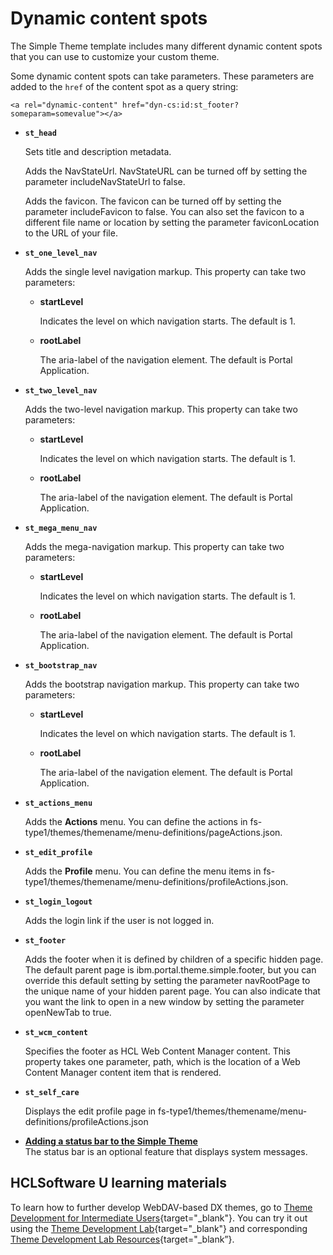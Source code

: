 # Dynamic content spots

The Simple Theme template includes many different dynamic content spots that you can use to customize your custom theme.

Some dynamic content spots can take parameters. These parameters are added to the `href` of the content spot as a query string:

```
<a rel="dynamic-content" href="dyn-cs:id:st_footer?someparam=somevalue"></a>
```

-   **`st_head`**

    Sets title and description metadata.

    Adds the NavStateUrl. NavStateURL can be turned off by setting the parameter includeNavStateUrl to false.

    Adds the favicon. The favicon can be turned off by setting the parameter includeFavicon to false. You can also set the favicon to a different file name or location by setting the parameter faviconLocation to the URL of your file.

-   **`st_one_level_nav`**

    Adds the single level navigation markup. This property can take two parameters:

    -   **startLevel**

        Indicates the level on which navigation starts. The default is 1.

    -   **rootLabel**

        The aria-label of the navigation element. The default is Portal Application.

-   **`st_two_level_nav`**

    Adds the two-level navigation markup. This property can take two parameters:

    -   **startLevel**

        Indicates the level on which navigation starts. The default is 1.

    -   **rootLabel**

        The aria-label of the navigation element. The default is Portal Application.

-   **`st_mega_menu_nav`**

    Adds the mega-navigation markup. This property can take two parameters:

    -   **startLevel**

        Indicates the level on which navigation starts. The default is 1.

    -   **rootLabel**

        The aria-label of the navigation element. The default is Portal Application.

-   **`st_bootstrap_nav`**

    Adds the bootstrap navigation markup. This property can take two parameters:

    -   **startLevel**

        Indicates the level on which navigation starts. The default is 1.

    -   **rootLabel**

        The aria-label of the navigation element. The default is Portal Application.

-   **`st_actions_menu`**

    Adds the **Actions** menu. You can define the actions in fs-type1/themes/themename/menu-definitions/pageActions.json.

-   **`st_edit_profile`**

    Adds the **Profile** menu. You can define the menu items in fs-type1/themes/themename/menu-definitions/profileActions.json.

-   **`st_login_logout`**

    Adds the login link if the user is not logged in.

-   **`st_footer`**

    Adds the footer when it is defined by children of a specific hidden page. The default parent page is ibm.portal.theme.simple.footer, but you can override this default setting by setting the parameter navRootPage to the unique name of your hidden parent page. You can also indicate that you want the link to open in a new window by setting the parameter openNewTab to true.

-   **`st_wcm_content`**

    Specifies the footer as HCL Web Content Manager content. This property takes one parameter, path, which is the location of a Web Content Manager content item that is rendered.

-   **`st_self_care`**

    Displays the edit profile page in fs-type1/themes/themename/menu-definitions/profileActions.json


-   **[Adding a status bar to the Simple Theme](themeopt_themedev_statusbar_2.md)**  
The status bar is an optional feature that displays system messages.

## HCLSoftware U learning materials

To learn how to further develop WebDAV-based DX themes, go to [Theme Development for Intermediate Users](https://hclsoftwareu.hcltechsw.com/courses/lesson/?id=3462){target="_blank"}. You can try it out using the [Theme Development Lab](https://hclsoftwareu.hcltechsw.com/images/Lc4sMQCcN5uxXmL13gSlsxClNTU3Mjc3NTc4MTc2/DS_Academy/DX/Developer/HDX-DEV-200_Theme_Development.pdf){target="_blank"} and corresponding [Theme Development Lab Resources](https://hclsoftwareu.hcltechsw.com/images/Lc4sMQCcN5uxXmL13gSlsxClNTU3Mjc3NTc4MTc2/DS_Academy/DX/Developer/HDX-DEV-200_Theme_Development_Lab_Resources.zip){target="_blank”}.
